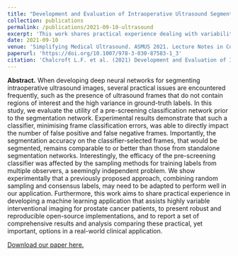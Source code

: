 ```yaml
---
title: "Development and Evaluation of Intraoperative Ultrasound Segmentation with Negative Image Frames and Multiple Observer Labels"
collection: publications
permalink: /publications/2021-09-10-ultrasound
excerpt: 'This work shares practical experience dealing with variability during image segmentation for prostate cancer patients.'
date: 2021-09-10
venue: 'Simplifying Medical Ultrasound. ASMUS 2021. Lecture Notes in Computer Science'
paperurl: 'https://doi.org/10.1007/978-3-030-87583-1_3'
citation: 'Chalcroft L.F. et al. (2021) Development and Evaluation of Intraoperative Ultrasound Segmentation with Negative Image Frames and Multiple Observer Labels. In: Noble J.A., Aylward S., Grimwood A., Min Z., Lee SL., Hu Y. (eds) Simplifying Medical Ultrasound. ASMUS 2021. Lecture Notes in Computer Science, vol 12967. Springer, Cham.'
---
```


**Abstract.** When developing deep neural networks for segmenting intraoperative ultrasound images, several practical issues are encountered frequently, such as the presence of ultrasound frames that do not contain regions of interest and the high variance in ground-truth labels. In this study, we evaluate the utility of a pre-screening classification network prior to the segmentation network. Experimental results demonstrate that such a classifier, minimising frame classification errors, was able to directly impact the number of false positive and false negative frames. Importantly, the segmentation accuracy on the classifier-selected frames, that would be segmented, remains comparable to or better than those from standalone segmentation networks. Interestingly, the efficacy of the pre-screening classifier was affected by the sampling methods for training labels from multiple observers, a seemingly independent problem. We show experimentally that a previously proposed approach, combining random sampling and consensus labels, may need to be adapted to perform well in our application. Furthermore, this work aims to share practical experience in developing a machine learning application that assists highly variable interventional imaging for prostate cancer patients, to present robust and reproducible open-source implementations, and to report a set of comprehensive results and analysis comparing these practical, yet important, options in a real-world clinical application.

[Download our paper here.](https://www.springerprofessional.de/en/development-and-evaluation-of-intraoperative-ultrasound-segmenta/19688282)
